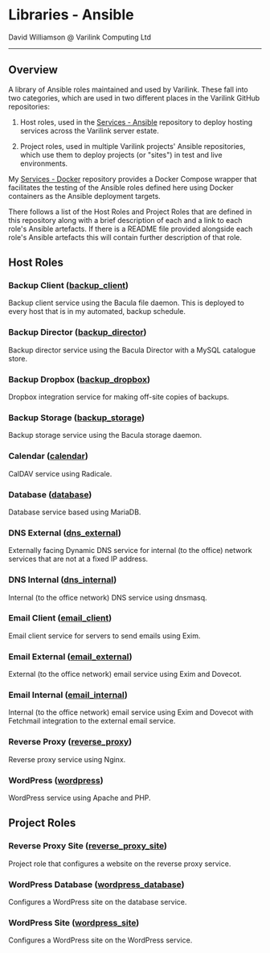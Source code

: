 # Libraries - Ansible

David Williamson @ Varilink Computing Ltd

------

## Overview

A library of Ansible roles maintained and used by Varilink. These fall into two categories, which are used in two different places in the Varilink GitHub repositories:

1. Host roles, used in the [Services - Ansible](https://github.com/varilink/services-ansible) repository to deploy hosting services across the Varilink server estate.

2. Project roles, used in multiple Varilink projects' Ansible repositories, which use them to deploy projects (or "sites") in test and live environments.

My [Services - Docker](https://github.com/varilink/services-docker) repository provides a Docker Compose wrapper that facilitates the testing of the Ansible roles defined here using Docker containers as the Ansible deployment targets.

There follows a list of the Host Roles and Project Roles that are defined in this repository along with a brief description of each and a link to each role's Ansible artefacts. If there is a README file provided alongside each role's Ansible artefacts this will contain further description of that role.

## Host Roles

### Backup Client ([backup_client](https://github.com/varilink/libraries-ansible/tree/main/backup_client))

Backup client service using the Bacula file daemon. This is deployed to every host that is in my automated, backup schedule.

### Backup Director ([backup_director](https://github.com/varilink/libraries-ansible/tree/main/backup_director))

Backup director service using the Bacula Director with a MySQL catalogue store.

### Backup Dropbox ([backup_dropbox](https://github.com/varilink/libraries-ansible/tree/main/backup_dropbox))

Dropbox integration service for making off-site copies of backups.

### Backup Storage ([backup_storage](https://github.com/varilink/libraries-ansible/tree/main/backup_storage))

Backup storage service using the Bacula storage daemon.

### Calendar ([calendar](https://github.com/varilink/libraries-ansible/tree/main/calendar))

CalDAV service using Radicale.

### Database ([database](https://github.com/varilink/libraries-ansible/tree/main/database))

Database service based using MariaDB.

### DNS External ([dns_external](https://github.com/varilink/libraries-ansible/tree/main/dns_external))

Externally facing Dynamic DNS service for internal (to the office) network services that are not at a fixed IP address.

### DNS Internal ([dns_internal](https://github.com/varilink/libraries-ansible/tree/main/dns_internal))

Internal (to the office network) DNS service using dnsmasq.

### Email Client ([email_client](https://github.com/varilink/libraries-ansible/tree/main/email_client))

Email client service for servers to send emails using Exim.

### Email External ([email_external](https://github.com/varilink/libraries-ansible/tree/main/email_external))

External (to the office network) email service using Exim and Dovecot.

### Email Internal ([email_internal](https://github.com/varilink/libraries-ansible/tree/main/email_internal))

Internal (to the office network) email service using Exim and Dovecot with Fetchmail integration to the external email service.

### Reverse Proxy ([reverse_proxy](https://github.com/varilink/libraries-ansible/tree/main/reverse_proxy))

Reverse proxy service using Nginx.

### WordPress ([wordpress](https://github.com/varilink/libraries-ansible/tree/main/wordpress))

WordPress service using Apache and PHP.

## Project Roles

### Reverse Proxy Site ([reverse_proxy_site](https://github.com/varilink/libraries-ansible/tree/main/reverse_proxy_site))

Project role that configures a website on the reverse proxy service.

### WordPress Database ([wordpress_database](https://github.com/varilink/libraries-ansible/tree/main/wordpress_database))

Configures a WordPress site on the database service.

### WordPress Site ([wordpress_site](https://github.com/varilink/libraries-ansible/tree/main/wordpress_site))

Configures a WordPress site on the WordPress service.
